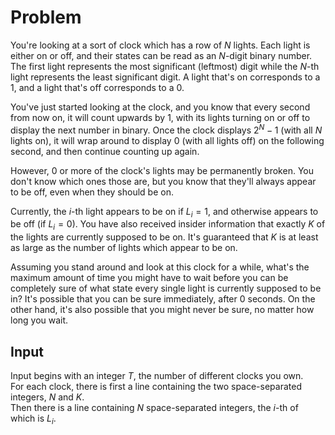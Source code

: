 # Problem

You're looking at a sort of clock which has a row of $N$ lights. Each light is either on or off, and their states can be read as an $N$-digit binary number. The first light represents the most significant (leftmost) digit while the $N$-th light represents the least significant digit. A light that's on corresponds to a $1$, and a light that's off corresponds to a $0$.

You've just started looking at the clock, and you know that every second from now on, it will count upwards by $1$, with its lights turning on or off to display the next number in binary. Once the clock displays $2^N - 1$ (with all $N$ lights on), it will wrap around to display $0$ (with all lights off) on the following second, and then continue counting up again.

However, $0$ or more of the clock's lights may be permanently broken. You don't know which ones those are, but you know that they'll always appear to be off, even when they should be on.

Currently, the $i$-th light appears to be on if $L_i = 1$, and otherwise appears to be off (if $L_i = 0$). You have also received insider information that exactly $K$ of the lights are currently supposed to be on. It's guaranteed that $K$ is at least as large as the number of lights which appear to be on.

Assuming you stand around and look at this clock for a while, what's the maximum amount of time you might have to wait before you can be completely sure of what state every single light is currently supposed to be in? It's possible that you can be sure immediately, after $0$ seconds. On the other hand, it's also possible that you might never be sure, no matter how long you wait.

## Input

Input begins with an integer $T$, the number of different clocks you own.  
For each clock, there is first a line containing the two space-separated integers, $N$ and $K$.  
Then there is a line containing $N$ space-separated integers, the $i$-th of which is $L_i$.
